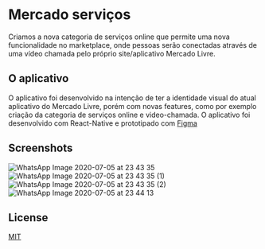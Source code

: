 # Mercado serviços

Criamos a nova categoria de serviços online que permite uma nova funcionalidade no marketplace, onde pessoas serão conectadas através de uma vídeo chamada pelo próprio site/aplicativo Mercado Livre. 

## O aplicativo

O aplicativo foi desenvolvido na intenção de ter a identidade visual do atual aplicativo do Mercado Livre, porém com novas features, como por exemplo criação da categoria de serviços online e video-chamada.
O aplicativo foi desenvolvido com React-Native e prototipado com [Figma](https://www.figma.com/proto/6r6pecZLvrInBRYoDu1wDW/Mercado-Livre?node-id=46%3A1083&viewport=3%2C447%2C0.25&scaling=scale-down)

## Screenshots
![WhatsApp Image 2020-07-05 at 23 43 35](https://user-images.githubusercontent.com/32455202/86551408-5936b080-bf1b-11ea-804e-331c44b26ebd.jpeg)
![WhatsApp Image 2020-07-05 at 23 43 35 (1)](https://user-images.githubusercontent.com/32455202/86551391-48863a80-bf1b-11ea-884b-8d09f0718e0d.jpeg)
![WhatsApp Image 2020-07-05 at 23 43 35 (2)](https://user-images.githubusercontent.com/32455202/86551393-4b812b00-bf1b-11ea-8ee6-683dbf825277.jpeg)
![WhatsApp Image 2020-07-05 at 23 44 13](https://user-images.githubusercontent.com/32455202/86551419-6358af00-bf1b-11ea-8163-758a0fde2d48.jpeg)


## License
[MIT](https://choosealicense.com/licenses/mit/)
